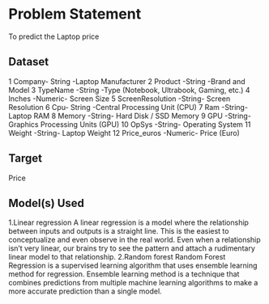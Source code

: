 # Problem Statement 
To predict the Laptop price
## Dataset
1 Company- String -Laptop Manufacturer
2 Product -String -Brand and Model
3 TypeName -String -Type (Notebook, Ultrabook, Gaming, etc.)
4 Inches -Numeric- Screen Size
5 ScreenResolution -String- Screen Resolution
6 Cpu- String -Central Processing Unit (CPU)
7 Ram -String- Laptop RAM
8 Memory -String- Hard Disk / SSD Memory
9 GPU -String- Graphics Processing Units (GPU)
10 OpSys -String- Operating System
11 Weight -String- Laptop Weight
12 Price_euros -Numeric- Price (Euro)
## Target
Price
## Model(s) Used
1.Linear regression
A linear regression is a model where the relationship between inputs and outputs is a straight line. This is the easiest to conceptualize and even observe in the real world. Even when a relationship isn’t very linear, our brains try to see the pattern and attach a rudimentary linear model to that relationship.
2.Random forest
Random Forest Regression is a supervised learning algorithm that uses ensemble learning method for regression. Ensemble learning method is a technique that combines predictions from multiple machine learning algorithms to make a more accurate prediction than a single model.
